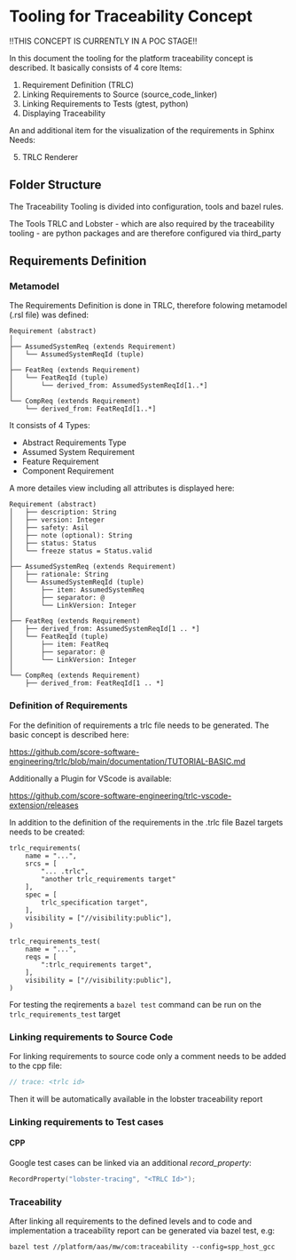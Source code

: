 # Tooling for Traceability Concept

!!THIS CONCEPT IS CURRENTLY IN A POC STAGE!!

In this document the tooling for the platform traceability concept is described. It basically consists of 4 core Items:

1. Requirement Definition (TRLC)
2. Linking Requirements to Source (source_code_linker)
3. Linking Requirements to Tests (gtest, python)
4. Displaying Traceability

An and additional item for the visualization of the requirements in Sphinx Needs:

5. TRLC Renderer

## Folder Structure

The Traceability Tooling is divided into configuration, tools and bazel rules.

The Tools TRLC and Lobster - which are also required by the traceability tooling - are python packages and are therefore configured
via third_party

## Requirements Definition

### Metamodel
The Requirements Definition is done in TRLC, therefore folowing metamodel (.rsl file) was defined:

```
Requirement (abstract)
│
├── AssumedSystemReq (extends Requirement)
│   └── AssumedSystemReqId (tuple)
│
├── FeatReq (extends Requirement)
│   └── FeatReqId (tuple)
│       └── derived_from: AssumedSystemReqId[1..*]
│
└── CompReq (extends Requirement)
    └── derived_from: FeatReqId[1..*]
```

It consists of 4 Types:
- Abstract Requirements Type
- Assumed System Requirement
- Feature Requirement
- Component Requirement

A more detailes view including all attributes is displayed here:

```
Requirement (abstract)
│   ├── description: String
│   ├── version: Integer
│   ├── safety: Asil
│   ├── note (optional): String
│   ├── status: Status
│   └── freeze status = Status.valid
│
├── AssumedSystemReq (extends Requirement)
│   ├── rationale: String
│   └── AssumedSystemReqId (tuple)
│       ├── item: AssumedSystemReq
│       ├── separator: @
│       └── LinkVersion: Integer
│
├── FeatReq (extends Requirement)
│   ├── derived_from: AssumedSystemReqId[1 .. *]
│   └── FeatReqId (tuple)
│       ├── item: FeatReq
│       ├── separator: @
│       └── LinkVersion: Integer
│
└── CompReq (extends Requirement)
    ├── derived_from: FeatReqId[1 .. *]
```

### Definition of Requirements

For the definition of requirements a trlc file needs to be generated. The basic concept is described here:

https://github.com/score-software-engineering/trlc/blob/main/documentation/TUTORIAL-BASIC.md

Additionally a Plugin for VScode is available:

https://github.com/score-software-engineering/trlc-vscode-extension/releases

In addition to the definition of the requirements in the .trlc file Bazel targets needs to be created:

```bazel
trlc_requirements(
    name = "...",
    srcs = [
        "... .trlc",
        "another trlc_requirements target"
    ],
    spec = [
        trlc_specification target",
    ],
    visibility = ["//visibility:public"],
)
```

```Bazel
trlc_requirements_test(
    name = "...",
    reqs = [
        ":trlc_requirements target",
    ],
    visibility = ["//visibility:public"],
)
```

For testing the reqirements a `bazel test` command can be run on the `trlc_requirements_test` target

### Linking requirements to Source Code

For linking requirements to source code only a comment needs to be added to the cpp file:

```cpp
// trace: <trlc id>
```

Then it will be automatically available in the lobster traceability report

### Linking requirements to Test cases

#### CPP
Google test cases can be linked via an additional *record_property*:

```cpp
RecordProperty("lobster-tracing", "<TRLC Id>");
```
### Traceability

After linking all requirements to the defined levels and to code and implementation a traceability report can be generated via bazel test, e.g:

```
bazel test //platform/aas/mw/com:traceability --config=spp_host_gcc
```
